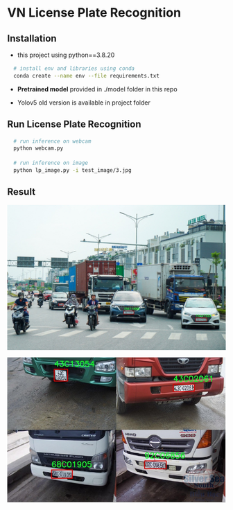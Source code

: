 # VN License Plate Recognition

## Installation
- this project using python==3.8.20
```bash
  # install env and libraries using conda
  conda create --name env --file requirements.txt
```

- **Pretrained model** provided in ./model folder in this repo 

- Yolov5 old version is available in project folder

## Run License Plate Recognition

```bash
  # run inference on webcam
  python webcam.py 

  # run inference on image
  python lp_image.py -i test_image/3.jpg
```

## Result
![Demo 1](result/test1.jpg)

![Demo 2](result/test2.jpg)


